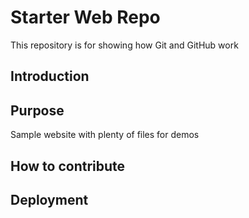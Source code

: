 # Starter Web Repo

This repository is for showing how Git and GitHub work
## Introduction

## Purpose

Sample website with plenty of files for demos

## How to contribute

## Deployment
